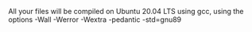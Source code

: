All your files will be compiled on Ubuntu 20.04 LTS using gcc, using the options -Wall -Werror -Wextra -pedantic -std=gnu89
